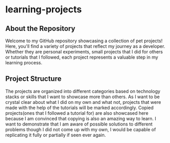 # learning-projects

## About the Repository
Welcome to my GitHub repository showcasing a collection of pet projects! Here, you'll find a variety of projects that reflect my journey as a developer. Whether they are personal experiments, small projects that I did for others or tutorials that I followed, each project represents a valuable step in my learning process.

## Project Structure
The projects are organized into different categories based on technology stacks or skills that I want to showcase more than others. As I want to be crystal clear about what I did on my own and what not, projects that were made with the help of the tutorials will be marked accordingly. Copied projects(ones that I followed a tutorial for) are also showcased here because I am convinced that copying is also an amazing way to learn. I want to demonstrate that I am aware of possible solutions to different problems though I did not come up with my own, I would be capable of replicating it fully or partially if seen ever again.

